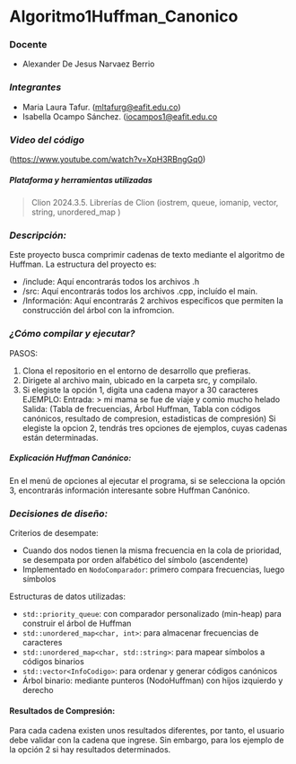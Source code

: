 # Algoritmo1Huffman_Canonico

 ### Docente
- Alexander De Jesus Narvaez Berrio

### *Integrantes*
 - Maria Laura Tafur. (mltafurg@eafit.edu.co)
 - Isabella Ocampo Sánchez. (iocampos1@eafit.edu.co

### *Video del código* 
(https://www.youtube.com/watch?v=XpH3RBngGq0)

##### Plataforma y herramientas utilizadas
> Clion 2024.3.5.
> Librerías de Clion (iostrem, queue, iomanip, vector, string, unordered_map )

### *Descripción:*
Este proyecto busca comprimir cadenas de texto mediante el algoritmo de Huffman. 
La estructura del proyecto es: 
- /include: Aquí encontrarás todos los archivos .h
- /src: Aquí encontrarás todos los archivos .cpp, incluído el main. 
- /Información: Aquí encontrarás 2 archivos específicos que permiten la construcción del árbol con la infromcion.
  
### *¿Cómo compilar y ejecutar?*
PASOS: 
1. Clona el repositorio en el entorno de desarrollo que prefieras.
2. Dirigete al archivo main, ubicado en la carpeta src, y compilalo.
3. Si elegiste la opción 1, digita una cadena mayor a 30 caracteres
     EJEMPLO:
     Entrada: > mi mama se fue de viaje y comio mucho helado
     Salida: (Tabla de frecuencias, Árbol Huffman, Tabla con códigos canónicos, resultado de compresion, estadisticas de compresión)
   Si elegiste la opcion 2, tendrás tres opciones de ejemplos, cuyas cadenas están determinadas.
   
##### Explicación Huffman Canónico:
En el menú de opciones al ejecutar el programa, si se selecciona la opción 3, encontrarás información interesante sobre Huffman Canónico. 

### *Decisiones de diseño:*
Criterios de desempate:
- Cuando dos nodos tienen la misma frecuencia en la cola de prioridad, se desempata por orden alfabético del símbolo (ascendente)
- Implementado en `NodoComparador`: primero compara frecuencias, luego símbolos

Estructuras de datos utilizadas:
- `std::priority_queue`: con comparador personalizado (min-heap) para construir el árbol de Huffman
- `std::unordered_map<char, int>`: para almacenar frecuencias de caracteres
- `std::unordered_map<char, std::string>`: para mapear símbolos a códigos binarios
- `std::vector<InfoCodigo>`: para ordenar y generar códigos canónicos
- Árbol binario: mediante punteros (NodoHuffman) con hijos izquierdo y derecho

#### Resultados de Compresión:
Para cada cadena existen unos resultados diferentes, por tanto, el usuario debe validar con la cadena que ingrese. 
Sin embargo, para los ejemplo de la opción 2 si hay resultados determinados. 



   
